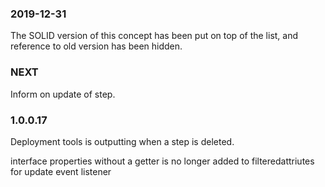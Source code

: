 ### 2019-12-31

The SOLID version of this concept has been put on top of the list, and reference to old version has been hidden.

### NEXT
Inform on update of step.

### 1.0.0.17
Deployment tools is outputting when a step is deleted.

interface properties without a getter is no longer added to filteredattriutes for update event listener